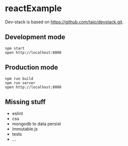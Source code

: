 # reactExample

Dev-stack is based on https://github.com/tajo/devstack.git.

## Development mode

```shell
npm start
open http://localhost:8000
```

## Production mode

```shell
npm run build
npm run server
open http://localhost:8000
```


## Missing stuff
 - eslint
 - css
 - mongodb to data persist
 - Immutable.js
 - tests
 - ...